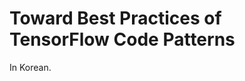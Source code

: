 Toward Best Practices of TensorFlow Code Patterns
=================================================

In Korean.

